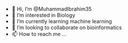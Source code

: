 - 👋 Hi, I’m @MuhammadIbrahim35
- 👀 I’m interested in Biology
- 🌱 I’m currently learning machine learning
- 💞️ I’m looking to collaborate on bioinformatics
- 📫 How to reach me ...

<!---
MuhammadIbrahim35/MuhammadIbrahim35 is a ✨ special ✨ repository because its `README.md` (this file) appears on your GitHub profile.
You can click the Preview link to take a look at your changes.
--->
